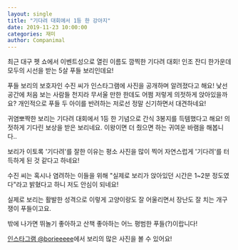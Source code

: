 ```yaml
---
layout: single
title: "기다려 대회에서 1등 한 강아지"
date: 2019-11-23 10:00:00
categories: 재미
author: Companimal
---
```


최근 대구 펫 쇼에서 이벤트성으로 열린 이름도 깜찍한 기다려 대회! 인조 잔디 한가운데 모두의 시선을 받는 5살 푸들 보리인데요!

푸들 보리의 보호자인 수진 씨가 인스타그램에 사진을 공개하며 알려졌다고 해요! 낯선 공간에 처음 보는 사람들 천지라 무서울 만한 한데도 어쩜 저렇게 의젓하게 앉아있을까요? 개인적으로 푸들 두 아이를 반려하는 저로선 정말 신기하면서 대견하네요!

귀염뽀짝한 보리는 기다려 대회에서 1등 한 기념으로 간식 3봉지를 득템했다고 해요! 의젓하게 기다린 보상을 받은 보리네요. 이왕이면 더 줬으면 하는 귀여운 바램을 해봅니다..

보리가 이토록 '기다려'를 잘한 이유는 평소 사진을 많이 찍어 자연스럽게 '기다려'를 터득하게 된 것 같다고 하네요!

수진 씨는 혹시나 염려하는 이들을 위해 "실제로 보리가 앉아있던 시간은 1~2분 정도였다"라고 밝혔다고 하니 저도 안심이 되네요!

실제로 보리는 활발한 성격으로 이렇게 고양이랑도 잘 어울리면서 장난도 잘 치는 개구쟁이 푸들이고요.

밖에 나가면 뛰놀기 좋아하고 산책 좋아하는 어느 평범한 푸들(?)이랍니다!

[인스타그램 @borieeeee](https://www.instagram.com/borieeeee/?hl=ko)에서 보리의 많은 사진을 볼 수 있어요!
